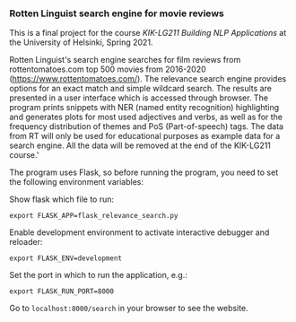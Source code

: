 ### Rotten Linguist search engine for movie reviews

This is a final project for the course _KIK-LG211 Building NLP Applications_ at the University of Helsinki, Spring 2021.

Rotten Linguist's search engine searches for film reviews from rottentomatoes.com top 500 movies from 2016-2020 (https://www.rottentomatoes.com/).
The relevance search engine provides options for an exact match and simple wildcard search.
The results are presented in a user interface which is accessed through browser. The program prints snippets with NER (named entity recognition) highlighting and generates plots for most used adjectives and verbs, as well as for the frequency distribution of themes and PoS (Part-of-speech) tags.
The data from RT will only be used for educational purposes as example data for a search engine. All the data will be removed at the end of the KIK-LG211 course.'


The program uses Flask, so before running the program, you need to set the following environment variables:

Show flask which file to run:

```
export FLASK_APP=flask_relevance_search.py
```

Enable development environment to activate interactive debugger and reloader:

```
export FLASK_ENV=development
```

Set the port in which to run the application, e.g.:

```
export FLASK_RUN_PORT=8000
```

Go to `localhost:8000/search` in your browser to see the website.
